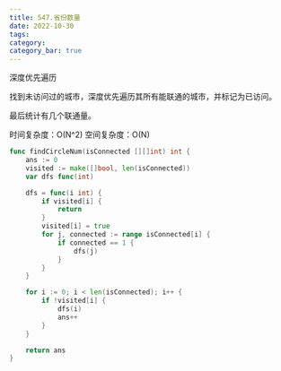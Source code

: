 ```yaml
---
title: 547.省份数量
date: 2022-10-30
tags:
category: 
category_bar: true
---
```


深度优先遍历

找到未访问过的城市，深度优先遍历其所有能联通的城市，并标记为已访问。

最后统计有几个联通量。

时间复杂度：O(N^2)
空间复杂度：O(N)

```Go
func findCircleNum(isConnected [][]int) int {
    ans := 0
    visited := make([]bool, len(isConnected))
    var dfs func(int)

    dfs = func(i int) {
        if visited[i] {
            return
        }
        visited[i] = true
        for j, connected := range isConnected[i] {
            if connected == 1 {
                dfs(j)
            }
        }
    }

    for i := 0; i < len(isConnected); i++ {
        if !visited[i] {
            dfs(i)
            ans++
        }
    }

    return ans
}
```